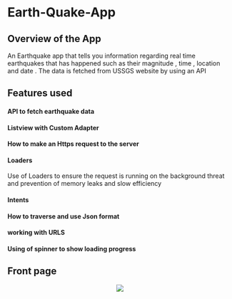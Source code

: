 # Earth-Quake-App


## Overview of the App
An Earthquake app that tells you information regarding real time earthquakes that has happened such as their magnitude , time , location and date . The data is fetched from USSGS website by using an API

## Features used
#### API to fetch earthquake data
#### Listview with Custom Adapter 
#### How to make an Https request to the server
#### Loaders
Use of Loaders to ensure the request is running on the background threat and prevention of memory leaks and slow efficiency
#### Intents
#### How to traverse and use Json format
#### working with URLS
#### Using of spinner to show loading progress

## Front page
<p align="center">
<img src = "https://lh3.googleusercontent.com/xPlk5t5tYAkFDYbAhnAYnW8ZaT_eEqeE4bFLbhpdtySu2G_RpAU_6Xfk56-PeiB7nAEiQP9aXb8-BiEe_bKhBvpyHdhjMee5GKuT_wx9gVRJreXHBhGcSMqYMZS-0nzvfTE6zA12UQ=w2400" />
</p>
